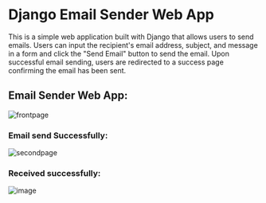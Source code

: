 # Django Email Sender Web App
This is a simple web application built with Django that allows users to send emails. Users can input the recipient's email address, subject, and message in a form and click the "Send Email" button to send the email. Upon successful email sending, users are redirected to a success page confirming the email has been sent.

## Email Sender Web App:
![frontpage](https://github.com/saqiba123/Email-Sender-App-in-Django/assets/77055389/4e426b75-836b-4460-8fc3-fee0dbcc274a)

### Email send Successfully:
![secondpage](https://github.com/saqiba123/Email-Sender-App-in-Django/assets/77055389/96456e8a-141c-420e-b196-71387b8b8be9)

### Received successfully:
![image](https://github.com/saqiba123/Email-Sender-App-in-Django/assets/77055389/3e4cfd05-1371-4a51-8d4d-eb5287675b19)






